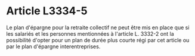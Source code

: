 # Article L3334-5

Le plan d'épargne pour la retraite collectif ne peut être mis en place que si les salariés et les personnes mentionnées à l'article L. 3332-2 ont la possibilité d'opter pour un plan de durée plus courte régi par cet article ou par le plan d'épargne interentreprises.